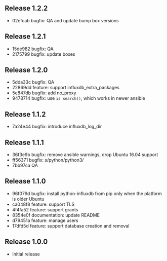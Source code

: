 ## Release 1.2.2

* 02efcab bugfix: QA and update bump box versions

## Release 1.2.1

* 15de982 bugfix: QA
* 2175799 bugfix: update boxes

## Release 1.2.0

* 5dda33c bugfix: QA
* 22869dd feature: support influxdb_extra_packages
* 5e847db bugfix: add no_proxy
* 9478714 bugfix: use `is search()`, which works in newer ansible

## Release 1.1.2

* 7a24e44 bugfix: introduce influxdb_log_dir

## Release 1.1.1

* 36f3e9b bugfix: remove ansible warnings, drop Ubuntu 16.04 support
* ff56371 bugfix: s/python/python3/
* 7bb97ca QA

## Release 1.1.0

* 96f079d bugfix: install python-influxdb from pip only when the platform is older Ubuntu
* ca048f8 feature: support TLS
* 4f4fa52 feature: support grants
* 8354e0f documentation: update README
* d79451a feature: manage users
* 17dfd5d feature: support database creation and removal

## Release 1.0.0

* Initial release
